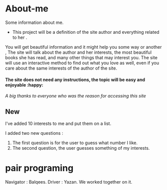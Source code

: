 # About-me

Some information about me.


- This project will be a definition of the site author and everything related to her .

You will get beautiful information and it might help you some way or another ,  The site will talk about the author and her interests, the most beautiful books she has read, and many other things that may interest you.
The site will use an interactive method to find out what you love as well, even if you care about the same interests of the author of the site.

#### The site does not need any instructions, the topic will be easy and enjoyable :happy:


*A big thanks to everyone who was the reason for accessing this site*


## New

I've added 10 interests to me and put them on a list.

I added two new questions :

1. The first question is for the user to guess what number I like.
2. The second question, the user guesses something of my interests.


# pair programing

Navigator : Balqees.
Driver : Yazan.
We worked together on it.


